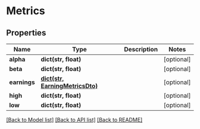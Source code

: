 # Metrics

## Properties
Name | Type | Description | Notes
------------ | ------------- | ------------- | -------------
**alpha** | **dict(str, float)** |  | [optional] 
**beta** | **dict(str, float)** |  | [optional] 
**earnings** | [**dict(str, EarningMetricsDto)**](EarningMetricsDto.md) |  | [optional] 
**high** | **dict(str, float)** |  | [optional] 
**low** | **dict(str, float)** |  | [optional] 

[[Back to Model list]](../README.md#documentation-for-models) [[Back to API list]](../README.md#documentation-for-api-endpoints) [[Back to README]](../README.md)

